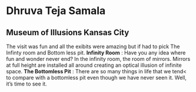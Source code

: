 # Dhruva Teja Samala
## Museum of Illusions Kansas City
The visit was fun and all the exibits were amazing but if had to pick The Infinty room and Bottom less pit. **Infinity Room** : Have you any idea where fun and wonder never
end? In the infinity room, the room of mirrors. Mirrors at full height are installed all around creating an optical illusion of infinite space. **The Bottomless Pit** : There are so many things in life that we tend< to compare with a bottomless pit even though we have never seen it. Well, it’s time to see it.